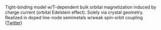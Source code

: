 
Tight-binding model w/T-dependent bulk orbital magnetization induced by charge current (orbital Edelstein effect). Solely via crystal geometry. 
Realized in doped line-node semimetals w/weak spin-orbit coupling ([Twitter](https://twitter.com/JoshuahHeath/status/1115995034703343619))
